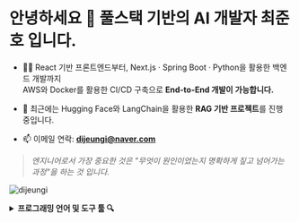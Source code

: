<h1 align="left">안녕하세요 👀 풀스택 기반의 AI 개발자 최준호 입니다.</h1>

- 👨‍💻 React 기반 프론트엔드부터, Next.js · Spring Boot · Python을 활용한 백엔드 개발까지  
  AWS와 Docker를 활용한 CI/CD 구축으로 **End-to-End 개발이 가능합니다.**

- 🧠 최근에는 Hugging Face와 LangChain을 활용한 **RAG 기반 프로젝트**를 진행 중입니다.

- 📫 이메일 연락: **dijeungi@naver.com**

> *엔지니어로서 가장 중요한 것은 "무엇이 원인이었는지 명확하게 짚고 넘어가는 과정"을 하는 것 입니다.*

<p align="left">
  <img src="https://komarev.com/ghpvc/?username=dijeungi&label=Profile%20views&color=0e75b6&style=flat" alt="dijeungi" />
</p>

<details>
<summary><b>프로그래밍 언어 및 도구 툴 🔍</b></summary><br>

<img align="left" src="https://raw.githubusercontent.com/dijeungi/dijeungi/main/img/React.png" height="30px" style="margin: 10px"/>
<img align="left" src="https://raw.githubusercontent.com/dijeungi/dijeungi/main/img/Next.js.png" height="30px" style="margin: 10px"/>
<img align="left" src="https://raw.githubusercontent.com/dijeungi/dijeungi/main/img/Javascript.png" height="30px" style="padding: 10px"/>
<img align="left" src="https://raw.githubusercontent.com/dijeungi/dijeungi/main/img/Redux.png" height="30px" style="padding: 10px"/>
<img align="left" src="https://raw.githubusercontent.com/dijeungi/dijeungi/main/img/Zustand1.png" height="30px" style="padding: 10px"/>

<img align="left" src="https://raw.githubusercontent.com/dijeungi/dijeungi/main/img/Java.png" height="30px" style="padding: 10px"/>
<img align="left" src="https://raw.githubusercontent.com/dijeungi/dijeungi/main/img/SpringBoot.png" height="30px" style="padding: 10px"/>
<img align="left" src="https://raw.githubusercontent.com/dijeungi/dijeungi/main/img/Python.png" height="30px" style="padding: 10px"/>

<img align="left" src="https://raw.githubusercontent.com/dijeungi/dijeungi/main/img/Cuda.png" height="30px" style="padding: 10px"/>
<img align="left" src="https://raw.githubusercontent.com/dijeungi/dijeungi/main/img/PyTorch.png" height="30px" style="padding: 10px"/>
<img align="left" src="https://raw.githubusercontent.com/dijeungi/dijeungi/main/img/WebSocket.png" height="30px" style="padding: 10px"/>
<img align="left" src="https://raw.githubusercontent.com/dijeungi/dijeungi/main/img/LangChain2.png" height="30px" style="padding: 10px"/>

<img align="left" src="https://raw.githubusercontent.com/dijeungi/dijeungi/main/img/AWS.png" height="30px" style="padding: 10px"/>
<img align="left" src="https://raw.githubusercontent.com/dijeungi/dijeungi/main/img/Docker.png" height="30px" style="padding: 10px"/>
<img align="left" src="https://raw.githubusercontent.com/dijeungi/dijeungi/main/img/GithubActions.png" height="30px" style="padding: 10px"/>
<img align="left" src="https://raw.githubusercontent.com/dijeungi/dijeungi/main/img/CloudFlare.png" height="30px" style="padding: 10px"/>

<img align="left" src="https://raw.githubusercontent.com/dijeungi/dijeungi/main/img/MySQL.png" height="30px" style="padding: 10px"/>
<img align="left" src="https://raw.githubusercontent.com/dijeungi/dijeungi/main/img/PostgreSQL.png" height="30px" style="padding: 10px"/>
<img align="left" src="https://raw.githubusercontent.com/dijeungi/dijeungi/main/img/Redis1.png" height="30px" style="padding: 10px"/>

</details>



